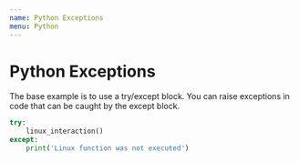 ```yaml
---
name: Python Exceptions
menu: Python
---
```


# Python Exceptions

The base example is to use a try/except block. You can raise exceptions in code that can be caught by the except block.

```python
try:
    linux_interaction()
except:
    print('Linux function was not executed')
```
